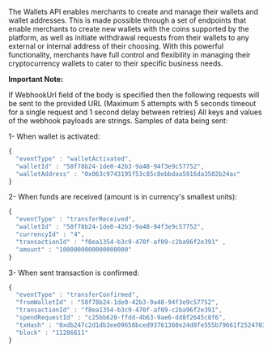 The Wallets API enables merchants to create and manage their wallets and wallet addresses. This is made possible through a set of endpoints that enable merchants to create new wallets with the coins supported by the platform, as well as initiate withdrawal requests from their wallets to any external or internal address of their choosing. With this powerful functionality, merchants have full control and flexibility in managing their cryptocurrency wallets to cater to their specific business needs.


**Important Note:**

If WebhookUrl field of the body is specified then the following requests will be sent to the provided URL (Maximum 5 attempts with 5 seconds timeout for a single request and 1 second delay between retries) All keys and values of the webhook payloads are strings. Samples of data being sent:

1- When wallet is activated:
```javascript
{
  "eventType" : "walletActivated",
  "walletId" : "58f78b24-1de0-42b3-9a48-94f3e9c57752",
  "walletAddress" : "0x063c9743195f53c85c8ebbdaa5916da3502b24ac"
}
```



2- When funds are received (amount is in currency's smallest units):
```javascript
{
  "eventType" : "transferReceived",
  "walletId" : "58f78b24-1de0-42b3-9a48-94f3e9c57752",
  "currencyId" : "4",
  "transactionId" : "f8ea1354-b3c9-470f-af09-c2ba96f2e391" ,
  "amount" : "1000000000000000000"
}
```



3- When sent transaction is confirmed:
```javascript
{
  "eventType" : "transferConfirmed",
  "fromWalletId" : "58f78b24-1de0-42b3-9a48-94f3e9c57752",
  "transactionId" : "f8ea1354-b3c9-470f-af09-c2ba96f2e391",
  "spendRequestId" : "c25bb620-ffdd-4b63-9ae6-dd8f2645c8f6",
  "txHash" : "0xdb247c2d1db3ee09658bced93761360e24d8fe555b79661f252470305babfd3d",
  "block" : "11286611"
}
```

